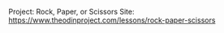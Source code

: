 Project: Rock, Paper, or Scissors
Site: https://www.theodinproject.com/lessons/rock-paper-scissors

       
